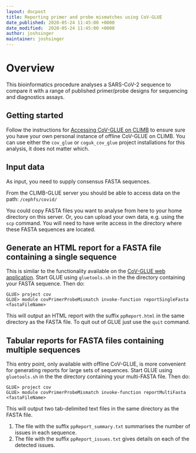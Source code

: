 ```yaml
---
layout: docpost
title: Reporting primer and probe mismatches using CoV-GLUE
date_published: 2020-05-24 11:45:00 +0000
date_modified:  2020-05-24 11:45:00 +0000
author: joshsinger
maintainer: joshsinger
---
```


# Overview 

This bioinformatics procedure analyses a SARS-CoV-2 sequence to compare it 
with a range of published primer/probe designs for sequencing and diagnostics assays. 

## Getting started

Follow the instructions for [Accessing CoV-GLUE on CLIMB](climb-glue.md) to ensure sure you have your own
personal instance of offline CoV-GLUE on CLIMB. You can use either the `cov_glue` or `coguk_cov_glue` project installations for this analysis, it does not matter which.

## Input data
As input, you need to supply consensus FASTA sequences.

From the CLIMB-GLUE server you should be able to access data on the path: `/cephfs/covid/`

You could copy FASTA files you want to analyse from here to your home directory on this server. Or, you can upload your own data, e.g. using the `scp` command. You will need to have write access in the directory where these FASTA sequences are located.

## Generate an HTML report for a FASTA file containing a single sequence

This is similar to the functionality available on the [CoV-GLUE web application](http://cov-glue.cvr.gla.ac.uk). Start GLUE using `gluetools.sh` in the the directory containing your FASTA sequence.
Then do:

```
GLUE> project cov
GLUE> module covPrimerProbeMismatch invoke-function reportSingleFasta <fastaFileName>
```

This will output an HTML report with the suffix `ppReport.html` in the same directory as the FASTA file. To quit out of GLUE just use the `quit` command.

## Tabular reports for FASTA files containing multiple sequences

This entry point, only available with offline CoV-GLUE, is more convenient for generating reports for large sets of sequences. Start GLUE using `gluetools.sh` in the the directory containing your multi-FASTA file.
Then do:

```
GLUE> project cov
GLUE> module covPrimerProbeMismatch invoke-function reportMultiFasta <fastaFileName>
```

This will output two tab-delimited text files in the same directory as the FASTA file.
1. The file with the suffix `ppReport_summary.txt` summarises the number of issues in each sequence.
1. The file with the suffix `ppReport_issues.txt` gives details on each of the detected issues.




